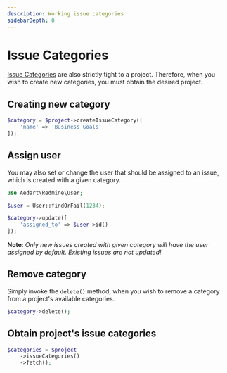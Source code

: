 ```yaml
---
description: Working issue categories
sidebarDepth: 0
---
```


# Issue Categories

[Issue Categories](https://www.redmine.org/projects/redmine/wiki/Rest_IssueCategories) are also strictly tight to a project.
Therefore, when you wish to create new categories, you must obtain the desired project.

## Creating new category

```php
$category = $project->createIssueCategory([
    'name' => 'Business Goals'
]);
```

## Assign user

You may also set or change the user that should be assigned to an issue, which is created with a given category.

```php
use Aedart\Redmine\User;

$user = User::findOrFail(1234);

$category->update([
    'assigned_to' => $user->id() 
]);
```

**Note**: _Only new issues created with given category will have the user assigned by default. Existing issues are not updated!_

## Remove category

Simply invoke the `delete()` method, when you wish to remove a category from a project's available categories.

```php
$category->delete();
```

## Obtain project's issue categories

```php
$categories = $project
    ->issueCategories()
    ->fetch();
```